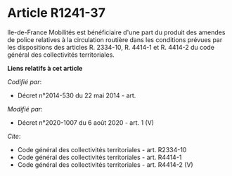 # Article R1241-37

Ile-de-France Mobilités est bénéficiaire d'une part du produit des amendes de police relatives à la circulation routière dans
les conditions prévues par les dispositions des articles R. 2334-10, R. 4414-1 et R. 4414-2 du code général des collectivités
territoriales.

**Liens relatifs à cet article**

_Codifié par_:

  - Décret n°2014-530 du 22 mai 2014 - art.

_Modifié par_:

  - Décret n°2020-1007 du 6 août 2020 - art. 1 (V)

_Cite_:

  - Code général des collectivités territoriales - art. R2334-10
  - Code général des collectivités territoriales - art. R4414-1
  - Code général des collectivités territoriales - art. R4414-2 (V)
